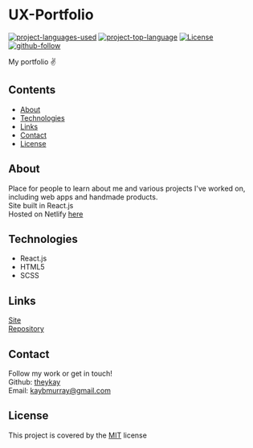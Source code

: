 # UX-Portfolio

<!-- [![Netlify Status](https://api.netlify.com/api/v1/badges/dee17323-f4dd-4bd0-9a67-2825953d9073/deploy-status)](https://app.netlify.com/sites/kind-ritchie-a8f6c9/deploys) -->
[![project-languages-used](https://img.shields.io/github/languages/count/theykay/design?color=important)](https://github.com/theykay/design)
[![project-top-language](https://img.shields.io/github/languages/top/theykay/design?color=blueviolet)](https://github.com/theykay/design)
[![License](https://img.shields.io/github/license/theykay/design)](https://github.com/theykay/design/blob/main/LICENSE)
[![github-follow](https://img.shields.io/github/followers/theykay?label=Follow&logoColor=purple&style=social)](https://github.com/theykay)

My portfolio ✌

## Contents
* [About](#about)
* [Technologies](#technologies)
* [Links](#links)
* [Contact](#contact)
* [License](#license)

## About
Place for people to learn about me and various projects I've worked on, including web apps and handmade products.\
Site built in React.js\
Hosted on Netlify [here](https://kind-ritchie-a8f6c9.netlify.app/)

## Technologies
* React.js
* HTML5
* SCSS

## Links
[Site](https://kind-ritchie-a8f6c9.netlify.app/)\
[Repository](https://github.com/theykay/ux-portfolio)

## Contact
Follow my work or get in touch!\
Github: [theykay](https://github.com/theykay)\
Email: [kaybmurray@gmail.com](mailto:kaybmurray@gmail.com)

## License
This project is covered by the [MIT](https://choosealicense.com/licenses/mit/) license